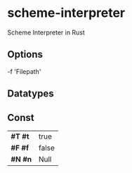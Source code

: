 # scheme-interpreter

Scheme Interpreter in Rust

## Options

 -f 'Filepath'

## Datatypes

## Const

|               |       |
| ------------- | ----- |
| **#T** **#t** | true  |
| **#F** **#f** | false |
| **#N** **#n** | Null  |
